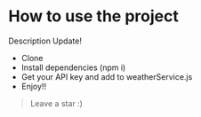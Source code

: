 # How to use the project

Description Update!

- Clone
- Install dependencies (npm i)
- Get your API key and add to weatherService.js
- Enjoy!!

> Leave a star :)
